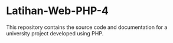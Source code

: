 # Latihan-Web-PHP-4
This repository contains the source code and documentation for a university project developed using PHP. 
